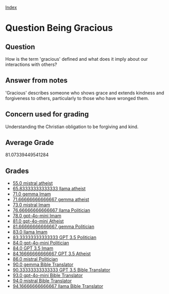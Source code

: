 
[Index](../../index.md)
# Question Being Gracious
## Question
How is the term 'gracious' defined and what does it imply about our interactions with others?

## Answer from notes
'Gracious' describes someone who shows grace and extends kindness and forgiveness to others, particularly to those who have wronged them.

## Concern used for grading
Understanding the Christian obligation to be forgiving and kind.

## Average Grade
81.07339449541284

## Grades
 * [55.0 mistral atheist](../answers/mistral_atheist/Being_Gracious.md)
 * [65.83333333333333 llama atheist](../answers/llama_atheist/Being_Gracious.md)
 * [71.0 gemma Imam](../answers/gemma_Imam/Being_Gracious.md)
 * [71.66666666666667 gemma atheist](../answers/gemma_atheist/Being_Gracious.md)
 * [73.0 mistral Imam](../answers/mistral_Imam/Being_Gracious.md)
 * [76.66666666666667 llama Politician](../answers/llama_Politician/Being_Gracious.md)
 * [78.0 gpt-4o-mini Imam](../answers/gpt-4o-mini_Imam/Being_Gracious.md)
 * [81.0 gpt-4o-mini Atheist](../answers/gpt-4o-mini_Atheist/Being_Gracious.md)
 * [81.66666666666667 gemma Politician](../answers/gemma_Politician/Being_Gracious.md)
 * [83.0 llama Imam](../answers/llama_Imam/Being_Gracious.md)
 * [83.33333333333333 GPT 3.5 Politician](../answers/GPT_3.5_Politician/Being_Gracious.md)
 * [84.0 gpt-4o-mini Politician](../answers/gpt-4o-mini_Politician/Being_Gracious.md)
 * [84.0 GPT 3.5 Imam](../answers/GPT_3.5_Imam/Being_Gracious.md)
 * [84.16666666666667 GPT 3.5 Atheist](../answers/GPT_3.5_Atheist/Being_Gracious.md)
 * [86.0 mistral Politician](../answers/mistral_Politician/Being_Gracious.md)
 * [90.0 gemma Bible Translator](../answers/gemma_Bible_Translator/Being_Gracious.md)
 * [90.33333333333333 GPT 3.5 Bible Translator](../answers/GPT_3.5_Bible_Translator/Being_Gracious.md)
 * [93.0 gpt-4o-mini Bible Translator](../answers/gpt-4o-mini_Bible_Translator/Being_Gracious.md)
 * [94.0 mistral Bible Translator](../answers/mistral_Bible_Translator/Being_Gracious.md)
 * [94.16666666666667 llama Bible Translator](../answers/llama_Bible_Translator/Being_Gracious.md)
